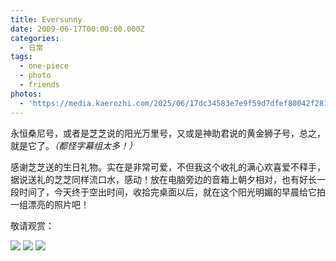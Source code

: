 ```yaml
---
title: Eversunny
date: 2009-06-17T00:00:00.000Z
categories:
  - 日常
tags:
  - one-piece
  - photo
  - friends
photos:
  - 'https://media.kaerozhi.com/2025/06/17dc34583e7e9f59d7dfef80042f2817.png'
---
```


永恒桑尼号，或者是芝芝说的阳光万里号，又或是神助君说的黄金狮子号，总之，就是它了。*（都怪字幕组太多！）*

感谢芝芝送的生日礼物。实在是非常可爱，不但我这个收礼的满心欢喜爱不释手，据说送礼的芝芝同样流口水，感动！放在电脑旁边的音箱上朝夕相对，也有好长一段时间了，今天终于空出时间，收拾完桌面以后，就在这个阳光明媚的早晨给它拍一组漂亮的照片吧！

敬请观赏：

![](https://media.kaerozhi.com/2025/06/65b061668ff1422c2d610c57409e7730.png)
![](https://media.kaerozhi.com/2025/06/ee65849d044c6eda7e6e3c352e873cdd.png)
![](https://media.kaerozhi.com/2025/06/87ada87b4dbfad5d925a3fd8d709f853.png)
